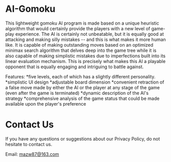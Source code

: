 # AI-Gomoku

This lightweight gomoku AI program is made based on a unique heuristic algorithm that would certainly provide the players with a new level of game-play experience. The AI is certainly not unbeatable, but it is equally good at attacking and making silly mistakes -- and this is what makes it more human like. It is capable of making outstanding moves based on an optimized minimax search algorithm that delves deep into the game tree while it is also capable of making simplistic mistakes due to imperfections built into its linear evaluation mechanism. This is precisely what makes this AI a playable opponent that is equally engaging and intriguing to battle against.

Features:
*five levels, each of which has a slightly different personality.
*simplistic UI design
*adjustable board dimension
*convenient retraction of a false move made by either the AI or the player at any stage of the game (even after the game is terminated)
*dynamic description of the AI's strategy
*comprehensive analysis of the game status that could be made available upon the player's preference

# Contact Us

If you have any questions or suggestions about our Privacy Policy, do not hesitate to contact us.

Email: mazw87@163.com
